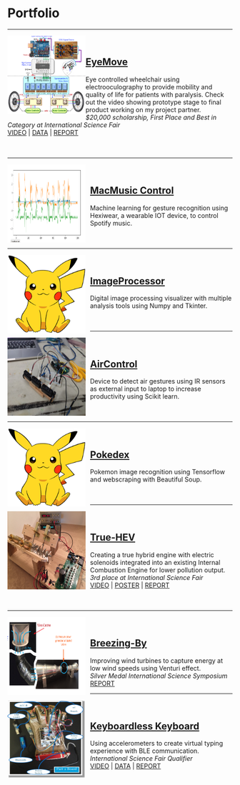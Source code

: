 # Portfolio
---
<img align="left" style="padding-right:10px padding-bottom:15px" width="175" height="175" src="images/eyemove/pinned.png"/><br>
## [EyeMove](https://drive.google.com/file/d/1IlpRCeHtpIOetM61K2dKlG159A8ItXoe/view?usp=sharing)
Eye controlled wheelchair using electrooculography to provide mobility and quality of life for patients with paralysis. Check out the video showing prototype stage to final product working on my project partner.<br>
*$20,000 scholarship, First Place and Best in Category at International Science Fair*<br>
[VIDEO](https://drive.google.com/file/d/1fZwC75670PF3u-IC0tM1i57zqECTpdxU/view?usp=sharing) | [DATA](images/eyemove/images.pdf) | [REPORT](https://drive.google.com/file/d/1IlpRCeHtpIOetM61K2dKlG159A8ItXoe/view?usp=sharing)<br><br><br>

---
<img align="left" style="padding-right:10px" width="175" height="175" src="images/macmusiccontrol.png"/><br>
## [MacMusic Control](https://github.com/mshah0686/MacMusicControl)
Machine learning for gesture recognition using Hexiwear, a wearable IOT device, to control Spotify music.<br><br><br>

---
<img align="left" style="padding-right:10px" width="175" height="175" src="images/pokedex.jpg"/><br>
## [ImageProcessor](https://github.com/mshah0686/ImageProcessor)
Digital image processing visualizer with multiple analysis tools using Numpy and Tkinter.<br><br><br>

---
<img align="left" style="padding-right:10px" width="175" height="175" src="images/aircontrol.jpg"/><br>
## [AirControl](https://github.com/mshah0686/AirControl)
Device to detect air gestures using IR sensors as external input to laptop to increase productivity using Scikit learn.<br><br><br>

---
<img align="left" style="padding-right:10px" width="175" height="175" src="images/pokedex.jpg"/><br>
## [Pokedex](https://github.com/mshah0686/pokedex)
Pokemon image recognition using Tensorflow and webscraping with Beautiful Soup.<br><br><br>

---
<img align="left" style="padding-right:10px" width="175" height="175" src="images/truehev/pinned.png"/><br>
## [True-HEV](http://example.com/)
Creating a true hybrid engine with electric solenoids integrated into an existing Internal Combustion Engine for lower pollution output. <br>
*3rd place at International Science Fair*<br>
[VIDEO](https://drive.google.com/file/d/1fZwC75670PF3u-IC0tM1i57zqECTpdxU/view?usp=sharing) | [POSTER](images/truehev/poster.pdf) | [REPORT](images/truehev/report.pdf)<br><br><br>

---
<img align="left" style="padding-right:10px" width="175" height="175" src="images/breezingby/pinned.png"/><br>
## [Breezing-By](http://example.com/)
Improving wind turbines to capture energy at low wind speeds using Venturi effect. <br>
*Silver Medal International Science Symposium*<br>
[REPORT](images/breezingby/report.pdf)

---
<img align="left" style="padding-right:10px" width="175" height="175" src="images/keyboardlesskeyboard/pinned.png"/><br>
## [Keyboardless Keyboard](http://example.com/)
Using accelerometers to create virtual typing experience with BLE communication. <br>
*International Science Fair Qualifier*<br>
[VIDEO](https://drive.google.com/file/d/1fZwC75670PF3u-IC0tM1i57zqECTpdxU/view?usp=sharing) | [DATA](images/eyemove/images.pdf) | [REPORT](https://drive.google.com/file/d/1IlpRCeHtpIOetM61K2dKlG159A8ItXoe/view?usp=sharing)<br><br><br>
